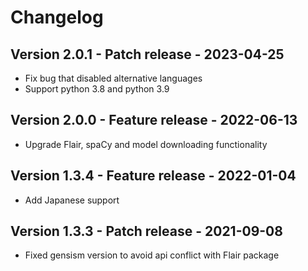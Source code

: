 # Changelog

## Version 2.0.1 - Patch release - 2023-04-25
- Fix bug that disabled alternative languages
- Support python 3.8 and python 3.9

## Version 2.0.0 - Feature release - 2022-06-13
- Upgrade Flair, spaCy and model downloading functionality

## Version 1.3.4 - Feature release - 2022-01-04
- Add Japanese support

## Version 1.3.3 - Patch release - 2021-09-08
- Fixed gensism version to avoid api conflict with Flair package
